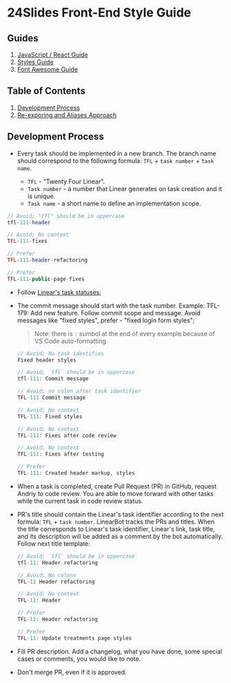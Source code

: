 # 24Slides Front-End Style Guide

## Guides

1. [JavaScript / React Guide](React)
1. [Styles Guide](Styles)
1. [Font Awesome Guide](FontAwesome)

## Table of Contents

1. [Development Process](#development-process)
1. [Re-exporing and Aliases Approach](#re-exporing-and-aliases-approach)

## Development Process

- Every task should be implemented in a new branch. The branch name should correspond to the following formula: `TFL` + `task number` + `task name`.

  - `TFL` - "Twenty Four Linear".
  - `Task number` - a number that Linear generates on task creation and it is unique.
  - `Task name` - a short name to define an implementation scope.

```php
// Avoid; "tfl" should be in uppercase
tfl-111-header

// Avoid; No context
TFL-111-fixes

// Prefer
TFL-111-header-refactoring

// Prefer
TFL-111-public-page-fixes
```

- Follow [Linear's task statuses](https://tppr.me/8EemA);

- The commit message should start with the task number. Example: TFL-179: Add new feature. Follow commit scope and message. Avoid messages like "fixed styles", prefer - "fixed login form styles";

  > Note: there is `:` sumbol at the end of every example because of VS Code auto-formatting

  ```js
  // Avoid; No task identifies
  Fixed header styles

  // Avoid; `tfl` should be in uppercase
  tfl-111: Commit message

  // Avoid; no colon after task identifier
  TFL-111 Commit message

  // Avoid; No context
  TFL-111: Fixed styles

  // Avoid; No context
  TFL-111: Fixes after code review

  // Avoid; No context
  TFL-111: Fixes after testing

  // Prefer
  TFL-111: Created header markup, styles
  ```

- When a task is completed, create Pull Request (PR) in GitHub, request Andriy to code review. You are able to move forward with other tasks while the current task in code review status.

- PR's title should contain the Linear's task identifier according to the next formula: `TFL` + `task number`. LinearBot tracks the PRs and titles. When the title corresponds to Linear's task identifier, Linear's link, task title, and its description will be added as a comment by the bot automatically. Follow next title template:

  ```js
  // Avoid; `tfl` should be in uppercase
  tfl-11: Header refactoring

  // Avoid; No colons
  TFL-11 Header refactoring

  // Avoid; No context
  TFL-11: Header

  // Prefer
  TFL-11: Header refactoring

  // Prefer
  TFL-11: Update treatments page styles
  ```

- Fill PR description. Add a changelog, what you have done, some special cases or comments, you would like to note.

- Don't merge PR, even if it is approved.
